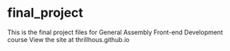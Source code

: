 # final_project
This is the final project files for General Assembly Front-end Development course
View the site at thrillhous.github.io
